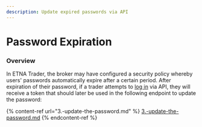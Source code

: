 ```yaml
---
description: Update expired passwords via API
---
```


# Password Expiration

### Overview

In ETNA Trader, the broker may have configured a security policy whereby users' passwords automatically expire after a certain period. After expiration of their password, if a trader attempts to [log in](../authentication/) via API, they will receive a token that should later be used in the following endpoint to update the password:

{% content-ref url="3.-update-the-password.md" %}
[3.-update-the-password.md](3.-update-the-password.md)
{% endcontent-ref %}

